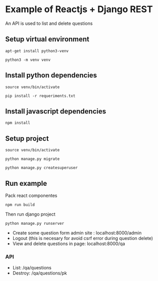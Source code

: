 # Example of Reactjs + Django REST

An API is used to list and delete questions

## Setup virtual environment

`apt-get install python3-venv`

`python3 -m venv venv`

## Install python dependencies

`source venv/bin/activate`

`pip install -r requeriments.txt`

## Install javascript dependencies

`npm install`

## Setup project

`source venv/bin/activate`

`python manage.py migrate`

`python manage.py createsuperuser`

## Run example

Pack react componentes

`npm run build`

Then run django project

`python manage.py runserver`

- Create some question form admin site : localhost:8000/admin
- Logout (this is necesary for avoid csrf error during question delete)
- View and delete questions in page: localhost:8000/qa

### API

* List: /qa/questions
* Destroy: /qa/questions/pk






